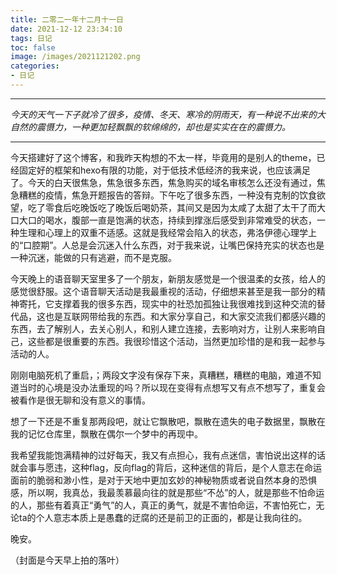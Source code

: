 ```yaml
---
title: 二零二一年十二月十一日
date: 2021-12-12 23:34:10
tags: 日记
toc: false
image: /images/2021121202.png
categories:
- 日记
---
```


------

*今天的天气一下子就冷了很多，疫情、冬天、寒冷的阴雨天，有一种说不出来的大自然的震慑力，一种更加轻飘飘的软绵绵的，却也是实实在在的震慑力。*

------

今天搭建好了这个博客，和我昨天构想的不太一样，毕竟用的是别人的theme，已经固定好的框架和hexo有限的功能，对于低技术低经济的我来说，也应该满足了。今天的白天很焦急，焦急很多东西，焦急购买的域名审核怎么还没有通过，焦急糟糕的疫情，焦急开题报告的答辩。下午吃了很多东西，一种没有克制的饮食欲望，吃了零食后吃晚饭吃了晚饭后喝奶茶，其间又是因为太咸了太甜了太干了而大口大口的喝水，腹部一直是饱满的状态，持续到撑涨后感受到非常难受的状态，一种生理和心理上的双重不适感。这就是我经常会陷入的状态，弗洛伊德心理学上的“口腔期”。人总是会沉迷入什么东西，对于我来说，让嘴巴保持充实的状态也是一种沉迷，能做的只有逃避，而不是克服。

今天晚上的语音聊天室里多了一个朋友，新朋友感觉是一个很温柔的女孩，给人的感觉很舒服。这个语音聊天活动是我最重视的活动，仔细想来甚至是我一部分的精神寄托，它支撑着我的很多东西，现实中的社恐加孤独让我很难找到这种交流的替代品，这也是互联网带给我的东西。和大家分享自己，和大家交流我们都感兴趣的东西，去了解别人，去关心别人，和别人建立连接，去影响对方，让别人来影响自己，这些都是很重要的东西。我很珍惜这个活动，当然更加珍惜的是和我一起参与活动的人。

刚刚电脑死机了重启，；两段文字没有保存下来，真糟糕，糟糕的电脑，难道不知道当时的心境是没办法重现的吗？所以现在变得有点想写又有点不想写了，重复会被看作是很无聊和没有意义的事情。

想了一下还是不重复那两段吧，就让它飘散吧，飘散在遗失的电子数据里，飘散在我的记忆仓库里，飘散在偶尔一个梦中的再现中。

我希望我能饱满精神的过好每天，我又有点担心，我有点迷信，害怕说出这样的话就会事与愿违，这种flag，反向flag的背后，这种迷信的背后，是个人意志在命运面前的脆弱和渺小性，是对于天地中更加玄妙的神秘物质或者说自然本身的恐惧感，所以啊，我真怂，我最羡慕最向往的就是那些“不怂”的人，就是那些不怕命运的人，那些有着真正“勇气”的人，真正的勇气，就是不害怕命运，不害怕死亡，无论ta的个人意志本质上是愚蠢的迂腐的还是前卫的正面的，都是让我向往的。

晚安。

（封面是今天早上拍的落叶）